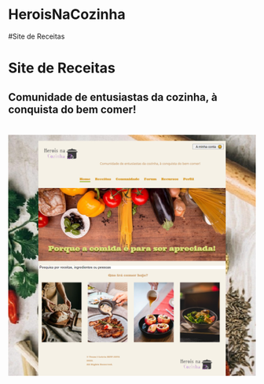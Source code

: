 # HeroisNaCozinha
#Site de Receitas
# Site de Receitas
## Comunidade de entusiastas da cozinha, à conquista do bem comer!


<div>
  
<h1 align="center">   
  <img  src="https://github.com/ElodieSilva/HeroisNaCozinha/blob/main/imagem_site.png" />
</h1>

</div>


